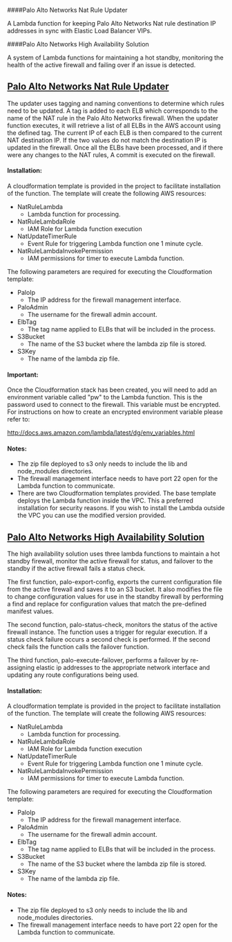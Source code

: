 ####<a name="updater">Palo Alto Networks Nat Rule Updater</a>

A Lambda function for keeping Palo Alto Networks Nat rule destination IP addresses in sync with Elastic Load Balancer VIPs.

  
####<a name="ha">Palo Alto Networks High Availability Solution</a>
  
A system of Lambda functions for maintaining a hot standby, monitoring the health of the active firewall and failing over if an issue is detected.  


## [Palo Alto Networks Nat Rule Updater](#updater)
The updater uses tagging and naming conventions to determine which rules need to be updated.  A tag is added to each ELB which corresponds to the name of the NAT rule in the Palo Alto Networks firewall.  When the updater function executes, it will retrieve a list of all ELBs in the AWS account using the defined tag. The current IP of each ELB is then compared to the current NAT destination IP.  If the two values do not match the destination IP is updated in the firewall.  Once all the ELBs have been processed, and if there were any changes to the NAT rules, A commit is executed on the firewall.

#### Installation:

A cloudformation template is provided in the project to facilitate installation of the function.  The template will create the following AWS resources:
* NatRuleLambda
  * Lambda function for processing.
* NatRuleLambdaRole
  * IAM Role for Lambda function execution
* NatUpdateTimerRule
  * Event Rule for triggering Lambda function one 1 minute cycle.
* NatRuleLambdaInvokePermission
  * IAM permissions for timer to execute Lambda function.
  
  
The following parameters are required for executing the Cloudformation template:
* PaloIp
  * The IP address for the firewall management interface.
* PaloAdmin
  * The username for the firewall admin account.
* ElbTag
  * The tag name applied to ELBs that will be included in the process.
* S3Bucket
  * The name of the S3 bucket where the lambda zip file is stored.
* S3Key
  * The name of the lambda zip file.
  
  
#### Important:
  Once the Cloudformation stack has been created, you will need to add an environment variable called "pw" to the Lambda function.  This is the password used to connect to the firewall.  This variable must be encrypted.  For instructions on how to create an encrypted environment variable please refer to:
  
  http://docs.aws.amazon.com/lambda/latest/dg/env_variables.html
 
 
 #### Notes:
  * The zip file deployed to s3 only needs to include the lib and node_modules directories.
  * The firewall management interface needs to have port 22 open for the Lambda function to communicate.
  * There are two Cloudformation templates provided.  The base template deploys the Lambda function inside the VPC.  This a preferred installation for security reasons.  If you wish to install the Lambda outside the VPC you can use the modified version provided.
 
  
  
  
  ## [Palo Alto Networks High Availability Solution](#ha)
  <p>The high availability solution uses three lambda functions to maintain a hot standby firewall, monitor the active firewall for status, and failover to the standby if the active firewall fails a status check.</p> 
  <p>The first function, palo-export-config, exports the current configuration file from the active firewall and saves it to an S3 bucket.  It also modifies the file to change configuration values for use in the standby firewall by performing a find and replace for configuration values that match the pre-defined manifest values.</p>
  <p>The second function, palo-status-check, monitors the status of the active firewall instance.  The function uses a trigger for regular execution.  If a status check failure occurs a second check is performed.  If the second check fails the function calls the failover function.</p>
  <p>The third function, palo-execute-failover, performs a failover by re-assigning elastic ip addresses to the appropriate network interface and updating any route configurations being used.</p>
  
  #### Installation:
  
  A cloudformation template is provided in the project to facilitate installation of the function.  The template will create the following AWS resources:
  * NatRuleLambda
    * Lambda function for processing.
  * NatRuleLambdaRole
    * IAM Role for Lambda function execution
  * NatUpdateTimerRule
    * Event Rule for triggering Lambda function one 1 minute cycle.
  * NatRuleLambdaInvokePermission
    * IAM permissions for timer to execute Lambda function.
    
    
  The following parameters are required for executing the Cloudformation template:
  * PaloIp
    * The IP address for the firewall management interface.
  * PaloAdmin
    * The username for the firewall admin account.
  * ElbTag
    * The tag name applied to ELBs that will be included in the process.
  * S3Bucket
    * The name of the S3 bucket where the lambda zip file is stored.
  * S3Key
    * The name of the lambda zip file.
    
 #### Notes:
   * The zip file deployed to s3 only needs to include the lib and node_modules directories.
   * The firewall management interface needs to have port 22 open for the Lambda function to communicate.
   
    